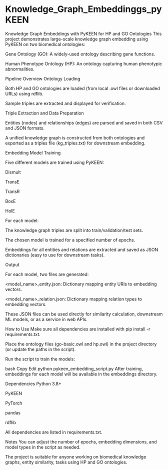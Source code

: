 # Knowledge_Graph_Embeddinggs_pyKEEN
Knowledge Graph Embeddings with PyKEEN for HP and GO Ontologies
This project demonstrates large-scale knowledge graph embedding using PyKEEN on two biomedical ontologies:

Gene Ontology (GO): A widely-used ontology describing gene functions.

Human Phenotype Ontology (HP): An ontology capturing human phenotypic abnormalities.

Pipeline Overview
Ontology Loading

Both HP and GO ontologies are loaded (from local .owl files or downloaded URLs) using rdflib.

Sample triples are extracted and displayed for verification.

Triple Extraction and Data Preparation

Entities (nodes) and relationships (edges) are parsed and saved in both CSV and JSON formats.

A unified knowledge graph is constructed from both ontologies and exported as a triples file (kg_triples.txt) for downstream embedding.

Embedding Model Training

Five different models are trained using PyKEEN:

Dismult

TransE

TransR

BoxE

HolE

For each model:

The knowledge graph triples are split into train/validation/test sets.

The chosen model is trained for a specified number of epochs.

Embeddings for all entities and relations are extracted and saved as JSON dictionaries (easy to use for downstream tasks).

Output

For each model, two files are generated:

<model_name>_entity.json: Dictionary mapping entity URIs to embedding vectors.

<model_name>_relation.json: Dictionary mapping relation types to embedding vectors.

These JSON files can be used directly for similarity calculation, downstream ML models, or as a service in web APIs.

How to Use
Make sure all dependencies are installed with pip install -r requirements.txt.

Place the ontology files (go-basic.owl and hp.owl) in the project directory (or update the paths in the script).

Run the script to train the models:

bash
Copy
Edit
python pykeen_embedding_script.py
After training, embeddings for each model will be available in the embeddings directory.

Dependencies
Python 3.8+

PyKEEN

PyTorch

pandas

rdflib

All dependencies are listed in requirements.txt.

Notes
You can adjust the number of epochs, embedding dimensions, and model types in the script as needed.

The project is suitable for anyone working on biomedical knowledge graphs, entity similarity, tasks using HP and GO ontologies.

